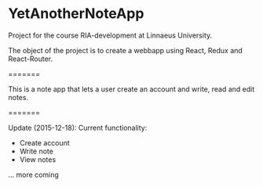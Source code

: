# YetAnotherNoteApp
Project for the course RIA-development at Linnaeus University.

The object of the project is to create a webbapp using React, Redux and React-Router.

=======

This is a note app that lets a user create an account and write, read and edit notes.

=======

Update (2015-12-18):
Current functionality:
- Create account
- Write note
- View notes

... more coming
